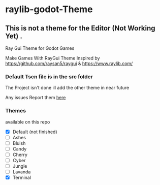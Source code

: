 # raylib-godot-Theme


## This is not a theme for the Editor (Not Working Yet) .
 Ray Gui Theme for Godot Games


Make Games With RayGui Theme 
Inspired by https://github.com/raysan5/raygui & https://www.raylib.com/

### Default Tscn file is in the src folder

The Project isn't done 
ill add the other theme in near future

Any issues Report them <a href="https://github.com/Airbus5717/raygui-godot-theme/issues">here </a>

### Themes
 available on this repo
- [x] Default (not finished)
- [ ] Ashes
- [ ] Bluish
- [ ] Candy
- [ ] Cherry
- [ ] Cyber
- [ ] Jungle
- [ ] Lavanda
- [x] Terminal
